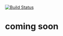 [![Build Status](https://dev.azure.com/rannick100274/Hataraku/_apis/build/status/Izumemori.Hataraku?branchName=master)](https://dev.azure.com/rannick100274/Hataraku/_build/latest?definitionId=2&branchName=master)

# coming soon